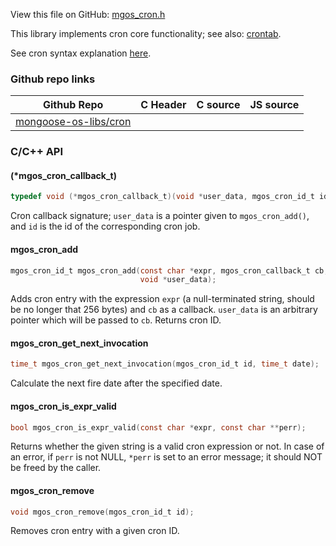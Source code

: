 
View this file on GitHub:
[mgos_cron.h](https://github.com/mongoose-os-libs/cron/blob/master/include/mgos_cron.h)

This library implements cron core functionality; see also:
[crontab](https://mongoose-os.com/docs/api/mgos_crontab.h.html).

See cron syntax explanation
[here](https://github.com/mongoose-os-libs/cron/blob/master/README.md).
 
### Github repo links
| Github Repo | C Header | C source  | JS source |
| ----------- | -------- | --------  | ----------------- |
| [mongoose-os-libs/cron](https://github.com/mongoose-os-libs/cron) | &nbsp; | &nbsp;  | &nbsp;         |


### C/С++ API
#### (*mgos_cron_callback_t)

```c
typedef void (*mgos_cron_callback_t)(void *user_data, mgos_cron_id_t id);
```

Cron callback signature; `user_data` is a pointer given to
`mgos_cron_add()`, and `id` is the id of the corresponding cron job.
 
#### mgos_cron_add

```c
mgos_cron_id_t mgos_cron_add(const char *expr, mgos_cron_callback_t cb,
                             void *user_data);
```

Adds cron entry with the expression `expr` (a null-terminated string, should
be no longer that 256 bytes) and `cb` as a callback.
`user_data` is an arbitrary pointer which will be passed to `cb`.
Returns cron ID.
 
#### mgos_cron_get_next_invocation

```c
time_t mgos_cron_get_next_invocation(mgos_cron_id_t id, time_t date);
```

Calculate the next fire date after the specified date.
 
#### mgos_cron_is_expr_valid

```c
bool mgos_cron_is_expr_valid(const char *expr, const char **perr);
```

Returns whether the given string is a valid cron expression or not. In case
of an error, if `perr` is not NULL, `*perr` is set to an error message; it
should NOT be freed by the caller.
 
#### mgos_cron_remove

```c
void mgos_cron_remove(mgos_cron_id_t id);
```

Removes cron entry with a given cron ID.
 
